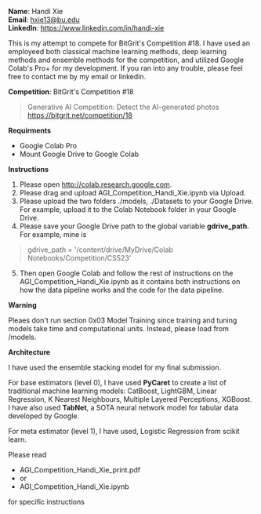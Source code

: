 **Name**: Handi Xie  
**Email**: hxie13@bu.edu  
**LinkedIn**: https://www.linkedin.com/in/handi-xie

This is my attempt to compete for BitGrit's Competition #18. I have used an employeed both classical machine learning methods, deep learning methods and ensemble methods for the competition, and utilized Google Colab's Pro+ for my development. If you ran into any trouble, please feel free to contact me by my email or linkedin.  

**Competition**: BitGrit's Competition #18
> Generative AI Competition: Detect the AI-generated photos  
> https://bitgrit.net/competition/18

**Requirments**

* Google Colab Pro
* Mount Google Drive to Google Colab 

**Instructions**

1. Please open http://colab.research.google.com.
2. Please drag and upload AGI\_Competition\_Handi\_Xie.ipynb via Upload.
3. Please upload the two folders ./models, ./Datasets to your Google Drive. For example, upload it to the Colab Notebook folder in your Google Drive.
4. Please save your Google Drive path to the global variable **gdrive_path**. For example, mine is 

> gdrive_path = '/content/drive/MyDrive/Colab Notebooks/Competition/CS523'

5. Then open Google Colab and follow the rest of instructions on the AGI\_Competition\_Handi\_Xie.ipynb as it contains both instructions on how the data pipeline works and the code for the data pipeline.

**Warning**

Pleaes don't run section 0x03 Model Training since training and tuning models take time and computational units. Instead, please load from /models.

**Architecture**

I have used the ensemble stacking model for my final submission.

For base estimators (level 0), I have used **PyCaret** to create a list of traditional machine learning models: CatBoost, LightGBM, Linear Regression, K Nearest Neighbours, Multiple Layered Perceptions, XGBoost. I have also used **TabNet**, a SOTA neural network model for tabular data developed by Google.

For meta estimator (level 1), I have used, Logistic Regression from scikit learn.

Please read

* AGI\_Competition\_Handi\_Xie\_print.pdf
* or
* AGI\_Competition\_Handi\_Xie.ipynb

for specific instructions